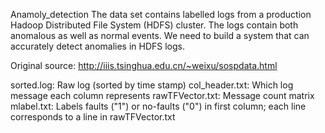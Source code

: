 Anamoly_detection
The data set contains labelled logs from a production Hadoop Distributed File System (HDFS) cluster. The logs contain both anomalous as well as normal events. We need to build a system that can accurately detect anomalies in HDFS logs.

Original source: http://iiis.tsinghua.edu.cn/~weixu/sospdata.html

sorted.log:      Raw log (sorted by time stamp)
col_header.txt:  Which log message each column represents
rawTFVector.txt: Message count matrix
mlabel.txt:      Labels faults ("1") or no-faults ("0") in first column; each
                 line corresponds to a line in rawTFVector.txt

